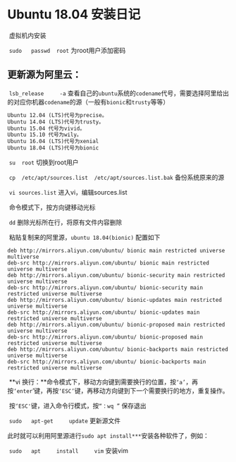 # Ubuntu 18.04 安装日记

​		虚拟机内安装

​		`sudo 	passwd	root`		为root用户添加密码

## 		更新源为阿里云：

​						`lsb_release	 -a`			查看自己的`ubuntu`系统的`codename`代号，需要选择阿里给出的对应你机器`codename`的源（一般有`bionic`和`trusty`等等）

```html
Ubuntu 12.04 (LTS)代号为precise。
Ubuntu 14.04 (LTS)代号为trusty。
Ubuntu 15.04 代号为vivid。
Ubuntu 15.10 代号为wily。
Ubuntu 16.04 (LTS)代号为xenial
Ubuntu 18.04 (LTS)代号为bionic
```

​						`su	 root`		切换到root用户

​						`cp	 /etc/apt/sources.list 	/etc/apt/sources.list.bak`		备份系统原来的源

​						`vi	sources.list`		进入vi，编辑sources.list

​									命令模式下，按方向键移动光标

​									`dd`	删除光标所在行，将原有文件内容删除

​									粘贴复制来的阿里源，`ubuntu 18.04(bionic)` 配置如下

```
deb http://mirrors.aliyun.com/ubuntu/ bionic main restricted universe multiverse 
deb-src http://mirrors.aliyun.com/ubuntu/ bionic main restricted universe multiverse 
deb http://mirrors.aliyun.com/ubuntu/ bionic-security main restricted universe multiverse 
deb-src http://mirrors.aliyun.com/ubuntu/ bionic-security main restricted universe multiverse 
deb http://mirrors.aliyun.com/ubuntu/ bionic-updates main restricted universe multiverse 
deb-src http://mirrors.aliyun.com/ubuntu/ bionic-updates main restricted universe multiverse 
deb http://mirrors.aliyun.com/ubuntu/ bionic-proposed main restricted universe multiverse 
deb-src http://mirrors.aliyun.com/ubuntu/ bionic-proposed main restricted universe multiverse 
deb http://mirrors.aliyun.com/ubuntu/ bionic-backports main restricted universe multiverse 
deb-src http://mirrors.aliyun.com/ubuntu/ bionic-backports main restricted universe multiverse
```

​									**vi 换行：**命令模式下，移动方向键到需要换行的位置，按`‘a’`，再按`‘enter`’键，再按`‘ESC’`键，再移动方向键到下一个需要换行的地方，重复操作。

​									按`‘ESC'`键，进入命令行模式，按`“：wq ”`	保存退出

​						`sudo 	apt-get		update`		更新源文件

​						此时就可以利用阿里源进行`sudo apt install***`安装各种软件了，例如：

​						`sudo 	apt 	install		vim`		安装vim